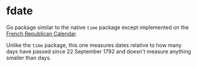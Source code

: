 # fdate
Go package similar to the native `time` package except implemented on the
[French Republican Calendar](https://en.wikipedia.org/wiki/French_Republican_Calendar). 

Unlike the `time` package, this one measures dates relative to how many days have passed since
22 September 1792 and doesn't measure anything smaller than days.